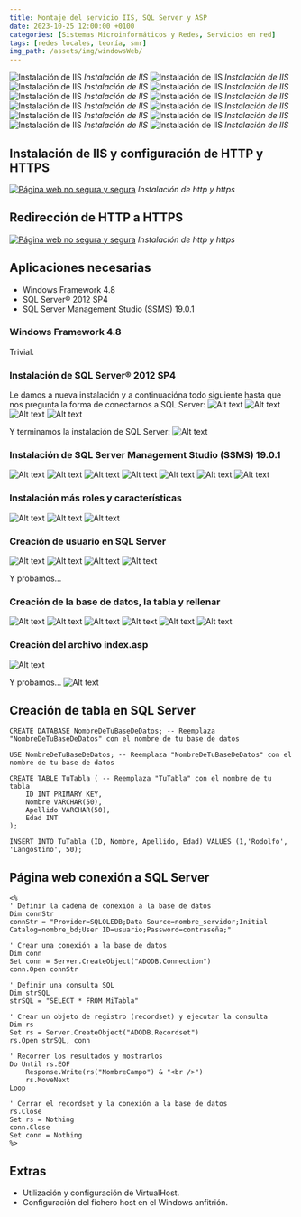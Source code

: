 ```yaml
---
title: Montaje del servicio IIS, SQL Server y ASP
date: 2023-10-25 12:00:00 +0100
categories: [Sistemas Microinformáticos y Redes, Servicios en red]
tags: [redes locales, teoría, smr]
img_path: /assets/img/windowsWeb/   
---
```


![Instalación de IIS](1.png)
_Instalación de IIS_
![Instalación de IIS](2.png)
_Instalación de IIS_
![Instalación de IIS](3.png)
_Instalación de IIS_
![Instalación de IIS](4.png)
_Instalación de IIS_
![Instalación de IIS](5.png)
_Instalación de IIS_
![Instalación de IIS](6.png)
_Instalación de IIS_
![Instalación de IIS](7.png)
_Instalación de IIS_
![Instalación de IIS](8.png)
_Instalación de IIS_
![Instalación de IIS](9.png)
_Instalación de IIS_
![Instalación de IIS](10.png)
_Instalación de IIS_
![Instalación de IIS](11.png)
_Instalación de IIS_
![Instalación de IIS](12.png)
_Instalación de IIS_

## Instalación de IIS y configuración de HTTP y HTTPS
[![Página web no segura y segura](1.png)](https://youtu.be/_7x04US5mV8 "Instalación de ISS y configuración de HTTP y HTTPS")
_Instalación de http y https_

## Redirección de HTTP a HTTPS
[![Página web no segura y segura](1.png)](https://youtu.be/wu_6GzTVsY4 "Redirección de HTTP a HTTPS")
_Instalación de http y https_

## Aplicaciones necesarias
- Windows Framework 4.8
- SQL Server® 2012 SP4
- SQL Server Management Studio (SSMS) 19.0.1

### Windows Framework 4.8

Trivial.

### Instalación de SQL Server® 2012 SP4

Le damos a nueva instalación y a continuacióna todo siguiente hasta que nos pregunta la forma de conectarnos a SQL Server:
![Alt text](MyFile_2023-10-30_13-34-54.png) 
![Alt text](MyFile_2023-10-30_13-35-59.png)
![Alt text](MyFile_2023-10-30_13-36-08.png)
![Alt text](MyFile_2023-10-30_13-36-26.png)

Y terminamos la instalación de SQL Server:
![Alt text](image-3.png)

### Instalación de SQL Server Management Studio (SSMS) 19.0.1

![Alt text](MyFile_2023-10-30_13-44-41.png)
![Alt text](MyFile_2023-10-30_13-45-37.png)
![Alt text](MyFile_2023-10-30_13-45-43.png)
![Alt text](MyFile_2023-10-30_13-45-50.png)
![Alt text](MyFile_2023-10-30_13-48-07.png)
![Alt text](MyFile_2023-10-30_13-50-22.png)
![Alt text](MyFile_2023-10-30_13-44-21.png)

### Instalación más roles y características

![Alt text](MyFile_2023-10-30_13-51-31.png)
![Alt text](MyFile_2023-10-30_13-51-58.png)
![Alt text](MyFile_2023-10-30_13-54-57.png)

### Creación de usuario en SQL Server

![Alt text](MyFile_2023-10-30_21-36-00.png)
![Alt text](MyFile_2023-10-30_21-36-16.png)
![Alt text](MyFile_2023-10-30_21-36-49.png)
![Alt text](MyFile_2023-10-30_21-36-55.png)

Y probamos...

### Creación de la base de datos, la tabla y rellenar

![Alt text](MyFile_2023-10-30_21-37-26.png)
![Alt text](MyFile_2023-10-30_21-37-55.png)
![Alt text](MyFile_2023-10-30_21-38-08.png)
![Alt text](MyFile_2023-10-30_21-39-46.png)
![Alt text](MyFile_2023-10-30_21-42-11.png)
![Alt text](MyFile_2023-10-30_21-42-34.png)

### Creación del archivo index.asp

![Alt text](MyFile_2023-10-30_21-44-56.png)

Y probamos...
![Alt text](MyFile_2023-10-30_21-45-58.png)

## Creación de tabla en SQL Server

```
CREATE DATABASE NombreDeTuBaseDeDatos; -- Reemplaza "NombreDeTuBaseDeDatos" con el nombre de tu base de datos

USE NombreDeTuBaseDeDatos; -- Reemplaza "NombreDeTuBaseDeDatos" con el nombre de tu base de datos

CREATE TABLE TuTabla ( -- Reemplaza "TuTabla" con el nombre de tu tabla
    ID INT PRIMARY KEY,
    Nombre VARCHAR(50),
    Apellido VARCHAR(50),
    Edad INT
);

INSERT INTO TuTabla (ID, Nombre, Apellido, Edad) VALUES (1,'Rodolfo', 'Langostino', 50);

```


## Página web conexión a SQL Server

```
<%
' Definir la cadena de conexión a la base de datos
Dim connStr
connStr = "Provider=SQLOLEDB;Data Source=nombre_servidor;Initial Catalog=nombre_bd;User ID=usuario;Password=contraseña;"

' Crear una conexión a la base de datos
Dim conn
Set conn = Server.CreateObject("ADODB.Connection")
conn.Open connStr

' Definir una consulta SQL
Dim strSQL
strSQL = "SELECT * FROM MiTabla"

' Crear un objeto de registro (recordset) y ejecutar la consulta
Dim rs
Set rs = Server.CreateObject("ADODB.Recordset")
rs.Open strSQL, conn

' Recorrer los resultados y mostrarlos
Do Until rs.EOF
    Response.Write(rs("NombreCampo") & "<br />")
    rs.MoveNext
Loop

' Cerrar el recordset y la conexión a la base de datos
rs.Close
Set rs = Nothing
conn.Close
Set conn = Nothing
%>
```

## Extras

- Utilización y configuración de VirtualHost.
- Configuración del fichero host en el Windows anfitrión.